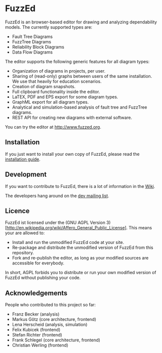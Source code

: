 # FuzzEd

FuzzEd is an browser-based editor for drawing and analyzing dependability models. The currently supported types are:

* Fault Tree Diagrams
* FuzzTree Diagrams
* Reliability Block Diagrams
* Data Flow Diagrams

The editor supports the following generic features for all diagram types:

* Organization of diagrams in projects, per user.
* Sharing of (read-only) graphs between users of the same installation. We use that heavily for education scenarios.
* Creation of diagram snapshots.
* Full clipboard functionality inside the editor.
* LaTEX, PDF and EPS export for some diagram types.
* GraphML export for all diagram types.
* Analytical and simulation-based analysis of fault tree and FuzzTree diagrams. 
* REST API for creating new diagrams with external software.

You can try the editor at http://www.fuzzed.org.

## Installation

If you just want to install your own copy of FuzzEd, please read the [installation guide](https://github.com/troeger/fuzzed/wiki/InstallationGuide).

## Development

If you want to contribute to FuzzEd, there is a lot of information in the [Wiki](https://github.com/troeger/fuzzed/wiki/Home).

The developers hang around on the [dev mailing list](mailto:fuzzed@lists.nclmail.de).

## Licence

FuzzEd ist licensed under the (GNU AGPL Version 3)[http://en.wikipedia.org/wiki/Affero_General_Public_License]. This means your are allowed to:

* Install and run the unmodified FuzzEd code at your site.
* Re-package and distribute the unmodified version of FuzzEd from this repository. 
* Fork and re-publish the editor, as long as your modified sources are accessible for everybody.

In short, AGPL forbids you to distribute or run your own modified version of FuzzEd without publishing your code.
 
## Acknowledgements

People who contributed to this project so far:

* Franz Becker      (analysis)
* Markus Götz       (core architecture, frontend)
* Lena Herscheid    (analysis, simulation)
* Felix Kubicek     (frontend)
* Stefan Richter    (frontend)
* Frank Schlegel    (core architecture, frontend)
* Christian Werling (frontend)
